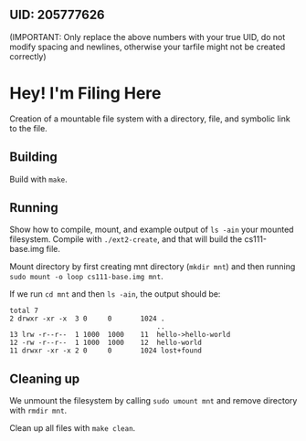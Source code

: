 ## UID: 205777626

(IMPORTANT: Only replace the above numbers with your true UID, do not modify spacing and newlines, otherwise your tarfile might not be created correctly)

# Hey! I'm Filing Here

Creation of a mountable file system with a directory, file, and symbolic link to the file.

## Building

Build with `make`.

## Running

Show how to compile, mount, and example output of `ls -ain` your mounted
filesystem.
Compile with `./ext2-create`, and that will build the cs111-base.img file.

Mount directory by first creating mnt directory (`mkdir mnt`) and then running `sudo mount -o loop cs111-base.img mnt`.

If we run `cd mnt` and then `ls -ain`, the output should be:
```
total 7
2 drwxr -xr -x  3 0     0       1024 .
                                    ..
13 lrw -r--r--  1 1000  1000    11  hello->hello-world
12 -rw -r--r--  1 1000  1000    12  hello-world
11 drwxr -xr -x 2 0     0       1024 lost+found
```


## Cleaning up

We unmount the filesystem by calling `sudo umount mnt` and remove directory with `rmdir mnt`. 

Clean up all files with `make clean`.
